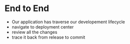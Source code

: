 # End to End

- Our application has traverse our developement lifecycle
- navigate to deployment center
- review all the changes
- trace it back from release to commit